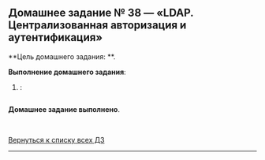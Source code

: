 ## Домашнее задание № 38 — «LDAP. Централизованная авторизация и аутентификация»

**Цель домашнего задания: **.

**Выполнение домашнего задания**:

1) :

```console

```


**Домашнее задание выполнено**.

<br/>

[Вернуться к списку всех ДЗ](../README.md)
****
